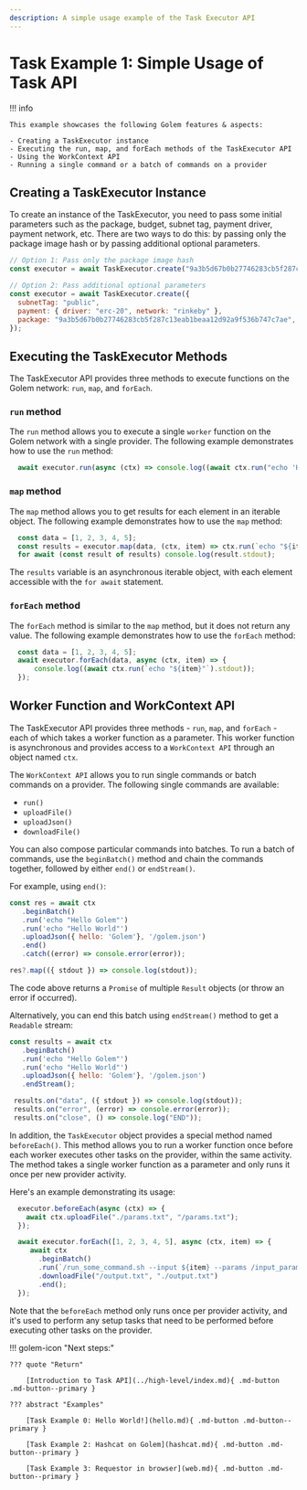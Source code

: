 ```yaml
---
description: A simple usage example of the Task Executor API
---
```


# Task Example 1: Simple Usage of Task API

!!! info

    This example showcases the following Golem features & aspects:
    
    - Creating a TaskExecutor instance
    - Executing the run, map, and forEach methods of the TaskExecutor API
    - Using the WorkContext API
    - Running a single command or a batch of commands on a provider

## Creating a TaskExecutor Instance

To create an instance of the TaskExecutor, you need to pass some initial parameters such as the package, budget, subnet tag, payment driver, payment network, etc. 
There are two ways to do this: by passing only the package image hash or by passing additional optional parameters.

```js
// Option 1: Pass only the package image hash
const executor = await TaskExecutor.create("9a3b5d67b0b27746283cb5f287c13eab1beaa12d92a9f536b747c7ae");

// Option 2: Pass additional optional parameters
const executor = await TaskExecutor.create({
  subnetTag: "public",
  payment: { driver: "erc-20", network: "rinkeby" },
  package: "9a3b5d67b0b27746283cb5f287c13eab1beaa12d92a9f536b747c7ae",
});
```

## Executing the TaskExecutor Methods

The TaskExecutor API provides three methods to execute functions on the Golem network: `run`, `map`, and `forEach`.

### `run` method

The `run` method allows you to execute a single `worker` function on the Golem network with a single provider. 
The following example demonstrates how to use the `run` method:

```js
  await executor.run(async (ctx) => console.log((await ctx.run("echo 'Hello World'")).stdout));
```

### `map` method

The `map` method allows you to get results for each element in an iterable object. 
The following example demonstrates how to use the `map` method:

```js
  const data = [1, 2, 3, 4, 5];
  const results = executor.map(data, (ctx, item) => ctx.run(`echo "${item}"`));
  for await (const result of results) console.log(result.stdout);
```

The `results` variable is an asynchronous iterable object, with each element accessible with the `for await` statement.

### `forEach` method

The `forEach` method is similar to the `map` method, but it does not return any value. 
The following example demonstrates how to use the `forEach` method:

```js
  const data = [1, 2, 3, 4, 5];
  await executor.forEach(data, async (ctx, item) => {
      console.log((await ctx.run(`echo "${item}"`).stdout));
  });
```

## Worker Function and WorkContext API

The TaskExecutor API provides three methods - `run`, `map`, and `forEach` - each of which takes a worker function as a parameter. 
This worker function is asynchronous and provides access to a `WorkContext API` through an object named `ctx`.

The `WorkContext API` allows you to run single commands or batch commands on a provider. 
The following single commands are available:

- `run()`
- `uploadFile()`
- `uploadJson()`
- `downloadFile()`

You can also compose particular commands into batches. 
To run a batch of commands, use the `beginBatch()` method and chain the commands together, followed by either `end()` or `endStream()`.

For example, using `end()`:
```js
const res = await ctx
   .beginBatch()
   .run('echo "Hello Golem"')
   .run('echo "Hello World"')
   .uploadJson({ hello: 'Golem'}, '/golem.json')
   .end()
   .catch((error) => console.error(error));

res?.map(({ stdout }) => console.log(stdout));
```
The code above returns a `Promise` of multiple `Result` objects (or throw an error if occurred).

Alternatively, you can end this batch using `endStream()` method to get a `Readable` stream:

```js
const results = await ctx
   .beginBatch()
   .run('echo "Hello Golem"')
   .run('echo "Hello World"')
   .uploadJson({ hello: 'Golem'}, '/golem.json')
   .endStream();

 results.on("data", ({ stdout }) => console.log(stdout));
 results.on("error", (error) => console.error(error));
 results.on("close", () => console.log("END"));
```

In addition, the `TaskExecutor` object provides a special method named `beforeEach()`. 
This method allows you to run a worker function once before each worker executes other tasks on the provider, within the same activity. 
The method takes a single worker function as a parameter and only runs it once per new provider activity.

Here's an example demonstrating its usage:

```js
  executor.beforeEach(async (ctx) => {
    await ctx.uploadFile("./params.txt", "/params.txt");
  });

  await executor.forEach([1, 2, 3, 4, 5], async (ctx, item) => {
     await ctx
       .beginBatch()
       .run(`/run_some_command.sh --input ${item} --params /input_params.txt --output /output.txt`)
       .downloadFile("/output.txt", "./output.txt")
       .end();
  });
```

Note that the `beforeEach` method only runs once per provider activity, and it's used to perform any setup tasks that need to be performed before executing other tasks on the provider.

!!! golem-icon "Next steps:"

    ??? quote "Return"

        [Introduction to Task API](../high-level/index.md){ .md-button .md-button--primary }
    
    ??? abstract "Examples"
        
        [Task Example 0: Hello World!](hello.md){ .md-button .md-button--primary }

        [Task Example 2: Hashcat on Golem](hashcat.md){ .md-button .md-button--primary }

        [Task Example 3: Requestor in browser](web.md){ .md-button .md-button--primary }
